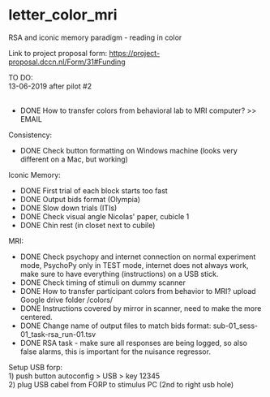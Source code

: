 # letter_color_mri
RSA and iconic memory paradigm - reading in color 

Link to project proposal form: https://project-proposal.dccn.nl/Form/31#Funding

TO DO: 
<br> 13-06-2019 after pilot #2
<br>
<br>
- DONE How to transfer colors from behavioral lab to MRI computer? >> EMAIL

Consistency:
- DONE Check button formatting on Windows machine (looks very different on a Mac, but working)

Iconic Memory: 
- DONE First trial of each block starts too fast
- DONE Output bids format (Olympia)
- DONE Slow down trials (ITIs)
- DONE Check visual angle Nicolas' paper, cubicle 1
- DONE Chin rest (in closet next to cubile)

MRI:
- DONE Check psychopy and internet connection on normal experiment mode, PsychoPy only in TEST mode, internet does not always work, make sure to have everything (instructions) on a USB stick.
- DONE Check timing of stimuli on dummy scanner
- DONE How to transfer participant colors from behavior to MRI? upload Google drive folder /colors/
- DONE Instructions covered by mirror in scanner, need to make the more centered.
- DONE Change name of output files to match bids format: sub-01_sess-01_task-rsa_run-01.tsv
- DONE RSA task - make sure all responses are being logged, so also false alarms, this is important for the nuisance regressor.


Setup USB forp: 
<br> 1) push button autoconfig > USB > key 12345
<br> 2) plug USB cabel from FORP to stimulus PC (2nd to right usb hole)
